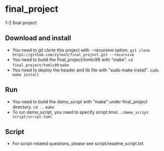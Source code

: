 # final_project
1-2 final project
## Download and install
* You need to git clone this project with --recursive option.
      `git clone https://github.com/zylee3/final_project.git --recursive`
* You need to build the final_project/tomlc99 with "make".
      `cd final_project/tomlc99`
      `make`
* You need to deploy the header and lib file with "sudo make install".
      `sudo make install`

## Run
* You need to build the demo_script with "make" under final_project directory.
      `cd ..`
      `make`
* To run demo_script, you need to specify script.tmol.
      `./demo_script script/script.toml`

## Script
* For script-related questions, please see script/readme_script.txt